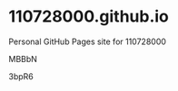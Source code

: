 # 110728000.github.io
Personal GitHub Pages site for 110728000


































MBBbN

3bpR6
